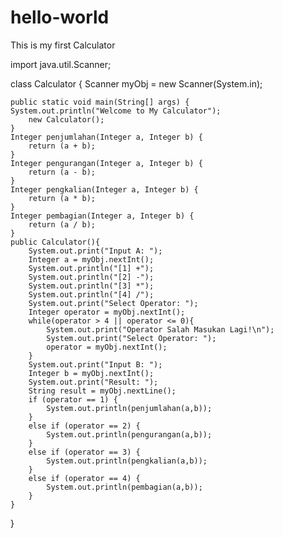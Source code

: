 # hello-world
This is my first Calculator

import java.util.Scanner;

class Calculator
{
	Scanner myObj = new Scanner(System.in);

	public static void main(String[] args) {
	System.out.println("Welcome to My Calculator");
		new Calculator();
	}
	Integer penjumlahan(Integer a, Integer b) {
		return (a + b);
	}
	Integer pengurangan(Integer a, Integer b) {
		return (a - b);
	}
	Integer pengkalian(Integer a, Integer b) {
		return (a * b);
	}
	Integer pembagian(Integer a, Integer b) {
		return (a / b);
	}
	public Calculator(){
		System.out.print("Input A: ");
		Integer a = myObj.nextInt();
		System.out.println("[1] +");
		System.out.println("[2] -");
		System.out.println("[3] *");
		System.out.println("[4] /");
		System.out.print("Select Operator: ");
		Integer operator = myObj.nextInt();
		while(operator > 4 || operator <= 0){
			System.out.print("Operator Salah Masukan Lagi!\n");
			System.out.print("Select Operator: ");
			operator = myObj.nextInt();
		}
		System.out.print("Input B: ");
		Integer b = myObj.nextInt();
		System.out.print("Result: ");
		String result = myObj.nextLine();
		if (operator == 1) {
			System.out.println(penjumlahan(a,b));
		}
		else if (operator == 2) {
			System.out.println(pengurangan(a,b));
		}
		else if (operator == 3) {
			System.out.println(pengkalian(a,b));
		}
		else if (operator == 4) {
			System.out.println(pembagian(a,b));
		}
	}
}
